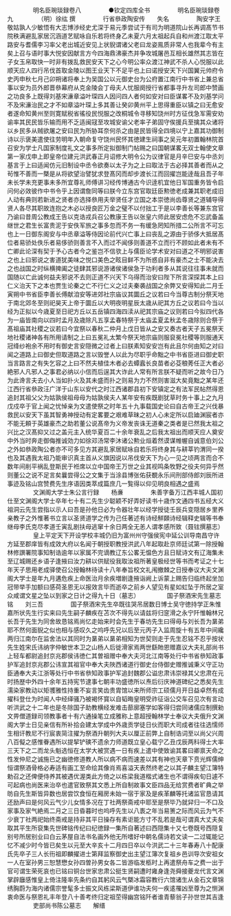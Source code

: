 <!-- { "loadSidebar": true } -->
　　
　　明名臣琬琰録卷八
　　
　　●钦定四库全书
　　
　　明名臣琬琰録卷九
　　
　　（明）徐纮 撰
　　
　　行省叅政陶安传　　失名
　　
　　陶安字王敬姑孰人少敏悟有大志博渉经史尤深于易元季尝试于有司为明道院山长再调髙节书院秩满避乱家居沉涵道艺赋咏自乐若将终身乙未夏六月太祖起兵自和州渡江取太平路安与耆儒李习率父老出城近安见上状貎谓诸父老曰龙姿鳯质非常人也我辈今有主矣上召与语时事大悦安因献言方今四海鼎沸豪杰并争攻城屠邑互相长雄然其志皆在子女玉帛取快一时非有拨乱救民安天下之心今明公率众渡江神武不杀人心悦服以此顺天应人四行吊伐首取金陵以图王业天下不足平也上曰诺授安天下兴国翼元帅府令史丙申秋七月己卯朔诸将奉上为吴国公以元御史台为公府置江南行中书省上兼总省事以安为员外郎晋叅幕府从克金陵会丁母夫人忧服阕授行省都事寻升左司郎中赞画之功良多上既得刘基宋濓章溢叶琛四人因问四人者何如安对曰臣谋畧不及刘基学问不及宋濓治民之才不如章溢叶琛上多其善让癸卯黄州平上思得重臣以镇之曰无愈安者遂命知黄州至则寛赋税省徭役民悦服之改桐城令寻移知饶州时方征伐急军需安劝谕率其民民皆乐输而用不乏适闽冦至攻城安谕父老率子弟固守俟援兵至擒其众诸将以乡民多从贼欲屠之安曰民为所胁耳奈何杀之由是民皆得全四境以宁上嘉其功御制诗以示褒美遣使往劳明年入朝命复守饶州民怀其徳建生祠事之吴元年初置翰林院首召安为学士凡国家制度礼文之事多所定拟御制门帖赐之曰国朝谋畧无双士翰使文章第一家戊申上即皇帝位建元洪武春正月诏修大明令公为议律官是月辛巳安与中丞刘基言于上曰适闻仿元旧制设中丞令欲奏以太子为之上曰取法于古必择其善者而从之茍惟不善而一槩是从将欲望治譬犹求登髙冈而却步渡长江而回擢岂能逹哉且吾子年未长学未充更事未多所宜尊礼师傅讲习经传博通古今识逹机宜他日军国重务皆令启问何必效彼作中书令乎上因谓詹同等曰朕今立东宫官取廷臣勲徳老成兼其职老成旧人动有典则若新进之贤者亦选择叅用夫举贤任才立国之本崇徳尚齿尊贤之道辅导得贤人各尽其职故连抱之木必以授良匠万金之璧不以付拙工于是以李善长等兼东宫官乃谕曰昔周公教成王告以克诰戎兵召公教康王告以张皇六师此居安虑危不忘武备盖继世之君生长富贵泥于安佚军旅之事多忽而不务一有缓急罔知所措二公所言不可忘也上一日御东阁安与中丞章溢等侍因论前代兴亡事上曰丧乱之源由于骄侈大抵居髙位者易骄处佚乐者易侈骄则善言不入而过不闻侈则善道不立而行不顾如此者未有不亡卿此论深有契于予心古者今之鉴岂不信欤上与儒臣论学术安对曰道之不明邪说害之也上曰邪说之害道犹美味之悦口美色之眩目鲜不为所惑自非有豪杰之士不能决去之也战国之时纵横捭阖之徒肆其邪说游诸侯诸侯急于功利者多从其说往往事未就而国随以亡此诚何益夫邪说不去则正道不兴天下乌得而治安曰陛下所言深探其本上曰仁义治天下之本也贾生论秦之亡不行仁义之过夫秦袭战国之余弊又安得知此二月壬寅朔中书省臣李善长傅献洎安等进郊社宗庙议其圜丘之议若曰今当尊古制分祭天地于南北郊冬至则祀昊天上帝于圜丘以大明夜明星辰太歳从祀其方丘之议若曰今当以经为正拟以今歳夏至日祀方丘以五岳镇四海四渎从祀其宗庙之议则若曰今拟四代各为一庙皆南向以四时孟月及歳除凡五享孟春特祭于太庙孟夏孟秋孟冬歳除则合祭于髙祖庙其社稷之议若曰今宜祭以春秋二仲月上戊日皆从之安又奏古者天子五冕祭天地社稷诸神各有所用请制之上曰五冕礼太繁今祭天地宗庙则服裒冕社稷等则服通天冠绛纱袍余不用时有御史言安隠微之过者上曰朕素知安安岂有此且尔何由知之对曰闻之道路上曰御史但取道路之言以毁誉人以此为尽职乎命黜之中书省臣进曰御史职当言路言之有失乞容之上曰不然夫植佳木者必去蟫蠧长良苗者必芟稂莠任正大者必絶邪人凡邪人之事君必纳以小信而后逞其大诈此人常有所言朕不疑而听之故今日乃为此谗言夫去小人当如扑火及其未盛而扑之则易为力不然则害滋大矣竟黜之某年还江西行省叅政汪广洋于山东以安代之时江西诸郡县初下安镇定之有法军民帖然得恩追封其祖父父为姑孰侯祖母母为姑孰侯夫人某年安有疾既剧犹草时务十事上之九月戊戍卒于官上闻之忧悼亲为文遣使祭之时年五十九事载国史论曰自古帝王之兴伐暴救民以安天下虽其智勇神授动有定畧要之艰难草昧之初人心未定所以启廸渊宸者亦不能无頼于英雄豪杰之助若董公说髙帝为义帝发丧诛无道秦之类者是已然我太祖之兴比之汉髙抑又过之盖元主入统华夏百二十余年衰乱之后我太祖出而顺天应人奠安中外当时奔走御侮推诚効力如徐邓汤常李沐诸公勲业烜着然谟谋帷幄自诚意伯刘公之外如叅政陶公者亦不可多见方其避乱家居赋咏自若乐将终身其与耕莘钓渭同一揆也及其遇我太祖乃能审识真主首从义旗因说以吊伐安天下为心一见之顷两言而合不数年间削平祸乱登斯民于袵席以立中国帝王万世之业其视鸣条牧野之役夫何异乎然则董公之说不足言矣曩尝得公之文集于当涂县博张佑获覩永乐间刑部侍郎刘辰所进事迹及铭山宫赞费先生序语因类萃成篇庶几一覧得以仰见明良相遇之盛焉
　　
　　文渊阁大学士朱公言行録　　杨亷
　　
　　朱善字备万江西丰城人国初仕至文渊阁大学士卒年七十有二先生少聪颖不好弄好读书十歳作文通四书五经大义祖洞云先生尝指以示人曰吾是孙他日必为令器壮年以经学授徒壬辰兵变隠居乡里养亲教子之外惟著书立言以圣贤道学之传为己任著述有诗经觧頥诗经辑释史辑等书奉继母李氏克尽孝道壬寅乱剧扶母逃窜十余日两全无恙人谓孝感所致（聂铉撰墓志）
　　
　　皇上平定天下开设学校丰城仍旧为富州州守强侯宪中延公训导南昌守许方延至郡庠皆有成效大府以名闻于朝授职教授洪武八年起取赴京师廷试第一除授翰林修譔署院事知制诰逾年以家属不完谪教辽东公畧无愠色方且日赋诗文有辽海集未至辽城赐还乡语子逢掖曰汝力耕以供赋役我取汝祖所著皇极经世等书而考证之十七年天子思用老成驿使召公授翰林待读十八年奉旨校文礼闱撤棘之日授奉议大夫文渊阁大学士是年九月遘危疾上命医治月余疾増剧逢掖诣阙上诉蒙上赐告归临终起坐加冠带举手加额曰感荷圣恩无以报效言毕而逝卒之前乡人望见有星如虹坠于所居之室众咸谓文星之坠以到家之日计之得九十日（墓志）
　　
　　国子祭酒宋先生墓志铭　　刘三吾
　　
　　国子祭酒宋先生卒既往哭吊居数日博士吴守徳持学正朱惟嘉所状先生行实来曰先生嗣子麟疾在苫次不得先以请兹将归窆滑之永宁阡惟翰林兄长吾于先生为同舍故恳铭焉尚忆走始来时会先生于春坊先生曰得毋与刘长吾为晜弟耶不然何面貎之似也相与感叹久之呜呼先兄以后至元丙子入监周旋十有五年中间纔两归江南尔在监舍法以其同时为晜弟以晜弟相知为世契则走于先生忍铭不忍乎按状先生姓宋氏讳纳字仲敏世本卫之山杨人后徙滑家焉两世繇貤恩赠嘉议大夫礼部尚书上轻车都尉追封京兆郡侯讳徳仁其曽祖赠中奉大夫河北江南等处行中书省叅知政事护军追封京兆郡公讳宣其祖官中奉大夫陜西诸道行御史台侍御史赠推诚秉义守正功臣通奉大夫江浙等处行中书省叅知政事护军追封魏郡公谥忠肃讳崇禄其父忠肃在元时扬歴中外四十余年五持宪节逮事七朝丰功盛徳所以焘后衍庆神道碑纪之悉矣先生濡染家教动以矩彟雅性持重不妄言笑齿贵胄馆以来所师宗工硕儒月开日益卓然有成擢科登仕为时闻人中经绎骚乃被褐怀寳以自韬晦皇明受祚征诣公交车召见次有言动听洪武之十二年也是冬除国子助教横经发难击蔀廓塞学如客得归尝同诸儒应制撰勑文畀僧道録司领教事者十有六通操笔立成雅称上意超授翰林学士奉议大夫俄升文渊阁大学士日见亲信有所补拾会建太学成中外歳贡学徒日伙而职大司成者往往选懦师生相讦教尼不行宸衷简注擢为祭酒升朝列大夫以厘正前弊上自制诰词至以尚父兴周八百儗之感惟眷遇所以提挈铲磢不遗余力师道既立皇心载宁乙丑戊辰两科得士大率三天下之二而龙头魁选恒在太学大被赏遇一日有疾上遣中使致谕其畧曰卿禀天命之性发仲尼之诚施已之幽徳修道教人所以病不病而速差以其有神也天章下贲光辉儒绅恒谓祭酒骨格必寿适有画工至命绘其像肖焉喜溢天表然终老之以其子麟主望江簿特勅召之还俾便侍养其被遇优渥类此方倚之以栋梁我道楷式诸生也不谓得疾旬日遽不可起病也尚医来治卒也遣官致祭其文悉上所自制故事文臣四品无给赏费者旷典之举昉自先生斯皆异数也居尝饮食恒在厢房未始一宿于家及是疾革麟等托诸监官恳请其还励声曰是何风云气少儿女情多况在丁社两祭斋戒中耶至是祭毕乃就舁归一不口及家事及家气絶焉二月之三日昏暮时也呜呼先生以八袠之年当易箦之际而风云为气不少衰丁社两祀始终斋戒是持非其平日操存有素讵能方寸不乱若是哉可谓真大丈夫矣取其平生所裒集先世碑铭传纪曰纪徳録一集所自著述曰西隠集十又七卷既号西隠复别号所居别业曰白云茅屋自法书名画外他无所嗜好中朝名儒诗若文读一二过辄能记忆不减少时今皆已矣生以元至大辛亥十二月四日卒以今洪武二十三年春寿八十配康氏先卒子三人长衎祖即麟擢进士第拜监察御史出主望江簿次复祖乡邑训导次安祖女一人在室孙男三恕慧懋女孙四曽孙男女各二皆游临发柩时上再遣祭舟车之费一出于官可谓生荣死哀也已铭曰铜台世家忠肃公挺生贤嗣遭时雍身逢尧舜接夔龙代言文渊掌辟廱感惟皇上倚注隆率先条约自其躬风云气槩冰霜容教行六馆诸生从金石文章锦绣胸蔚为海内诸儒宗誉髦多士振文风栋梁斯道伊谁功夫何一疾逺罹凶至尊为之恻渊衷命医与祭恩礼丰年登八十善考终归定祖茔得幽宫铭阡者谁青藜翁子孙世世其吉逢
　　
　　吏部尚书陈公墓志　　解缙
　　
